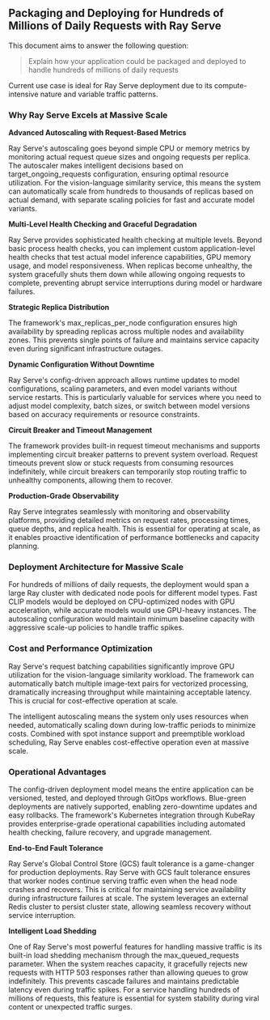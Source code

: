 ## Packaging and Deploying for Hundreds of Millions of Daily Requests with Ray Serve

This document aims to answer the following question:

> Explain how your application could be packaged and deployed to handle hundreds of millions of daily requests

Current use case is ideal for Ray Serve deployment due to its compute-intensive nature and variable traffic patterns.

### Why Ray Serve Excels at Massive Scale

**Advanced Autoscaling with Request-Based Metrics**

Ray Serve's autoscaling goes beyond simple CPU or memory metrics by monitoring actual request queue sizes and ongoing requests per replica. The autoscaler makes intelligent decisions based on target_ongoing_requests configuration, ensuring optimal resource utilization. For the vision-language similarity service, this means the system can automatically scale from hundreds to thousands of replicas based on actual demand, with separate scaling policies for fast and accurate model variants.

**Multi-Level Health Checking and Graceful Degradation**

Ray Serve provides sophisticated health checking at multiple levels. Beyond basic process health checks, you can implement custom application-level health checks that test actual model inference capabilities, GPU memory usage, and model responsiveness. When replicas become unhealthy, the system gracefully shuts them down while allowing ongoing requests to complete, preventing abrupt service interruptions during model or hardware failures.

**Strategic Replica Distribution**

The framework's max_replicas_per_node configuration ensures high availability by spreading replicas across multiple nodes and availability zones. This prevents single points of failure and maintains service capacity even during significant infrastructure outages.

**Dynamic Configuration Without Downtime**

Ray Serve's config-driven approach allows runtime updates to model configurations, scaling parameters, and even model variants without service restarts. This is particularly valuable for services where you need to adjust model complexity, batch sizes, or switch between model versions based on accuracy requirements or resource constraints.

**Circuit Breaker and Timeout Management**

The framework provides built-in request timeout mechanisms and supports implementing circuit breaker patterns to prevent system overload. Request timeouts prevent slow or stuck requests from consuming resources indefinitely, while circuit breakers can temporarily stop routing traffic to unhealthy components, allowing them to recover.

**Production-Grade Observability**

Ray Serve integrates seamlessly with monitoring and observability platforms, providing detailed metrics on request rates, processing times, queue depths, and replica health. This is essential for operating at scale, as it enables proactive identification of performance bottlenecks and capacity planning.

### Deployment Architecture for Massive Scale

For hundreds of millions of daily requests, the deployment would span a large Ray cluster with dedicated node pools for different model types. Fast CLIP models would be deployed on CPU-optimized nodes with GPU acceleration, while accurate models would use GPU-heavy instances. The autoscaling configuration would maintain minimum baseline capacity with aggressive scale-up policies to handle traffic spikes.

### Cost and Performance Optimization

Ray Serve's request batching capabilities significantly improve GPU utilization for the vision-language similarity workload. The framework can automatically batch multiple image-text pairs for vectorized processing, dramatically increasing throughput while maintaining acceptable latency. This is crucial for cost-effective operation at scale.

The intelligent autoscaling means the system only uses resources when needed, automatically scaling down during low-traffic periods to minimize costs. Combined with spot instance support and preemptible workload scheduling, Ray Serve enables cost-effective operation even at massive scale.

### Operational Advantages

The config-driven deployment model means the entire application can be versioned, tested, and deployed through GitOps workflows. Blue-green deployments are natively supported, enabling zero-downtime updates and easy rollbacks. The framework's Kubernetes integration through KubeRay provides enterprise-grade operational capabilities including automated health checking, failure recovery, and upgrade management.

**End-to-End Fault Tolerance**

Ray Serve's Global Control Store (GCS) fault tolerance is a game-changer for production deployments. Ray Serve with GCS fault tolerance ensures that worker nodes continue serving traffic even when the head node crashes and recovers. This is critical for maintaining service availability during infrastructure failures at scale. The system leverages an external Redis cluster to persist cluster state, allowing seamless recovery without service interruption.

**Intelligent Load Shedding**

One of Ray Serve's most powerful features for handling massive traffic is its built-in load shedding mechanism through the max_queued_requests parameter. When the system reaches capacity, it gracefully rejects new requests with HTTP 503 responses rather than allowing queues to grow indefinitely. This prevents cascade failures and maintains predictable latency even during traffic spikes. For a service handling hundreds of millions of requests, this feature is essential for system stability during viral content or unexpected traffic surges.
